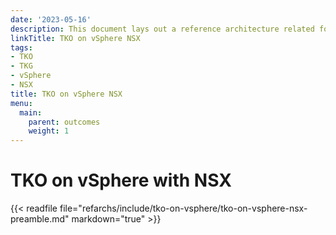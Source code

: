 ```yaml
---
date: '2023-05-16'
description: This document lays out a reference architecture related for VMware Tanzu for Kubernetes Operations when deployed on a vSphere environment backed by VMware NSX-T and offers a high-level overview of the different components.
linkTitle: TKO on vSphere NSX
tags:
- TKO
- TKG
- vSphere
- NSX
title: TKO on vSphere NSX
menu:
  main:
    parent: outcomes
    weight: 1
---
```


# TKO on vSphere with NSX

{{< readfile file="refarchs/include/tko-on-vsphere/tko-on-vsphere-nsx-preamble.md" markdown="true" >}}